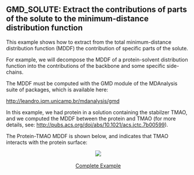 ## GMD_SOLUTE: Extract the contributions of parts of the solute to the minimum-distance distribution function

This example shows how to extract from the total minimum-distance distribution function (MDDF) the contribution of specific 
parts of the solute. 

For example, we will decompose the MDDF of a protein-solvent distribution function into the contributions of the backbone
and some specific side-chains. 

The MDDF must be computed with the GMD module of the MDAnalysis suite of packages, which is available here:

http://leandro.iqm.unicamp.br/mdanalysis/gmd

In this example, we had protein in a solution containing the stabilzer TMAO, and we computed the MDDF between the protein
and TMAO (for more details, see: http://pubs.acs.org/doi/abs/10.1021/acs.jctc.7b00599). 

The Protein-TMAO MDDF is shown below, and indicates that TMAO interacts with the protein surface:

<p align="center">
<img src="https://github.com/mcubeg/topolink/blob/master/julia/examples/davis_nxl.png?raw=true">
<br><br>
<a href="https://github.com/mcubeg/topolink/blob/master/julia/examples/davis_nxl.jl">
Complete Example
</a>
</p>

